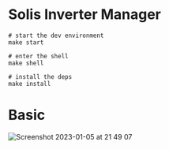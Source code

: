 # Solis Inverter Manager

```
# start the dev environment
make start

# enter the shell
make shell

# install the deps
make install
```

# Basic

![Screenshot 2023-01-05 at 21 49 07](https://user-images.githubusercontent.com/319498/210886589-51efb821-f922-4bf0-8d1f-3df161ff07eb.png)
